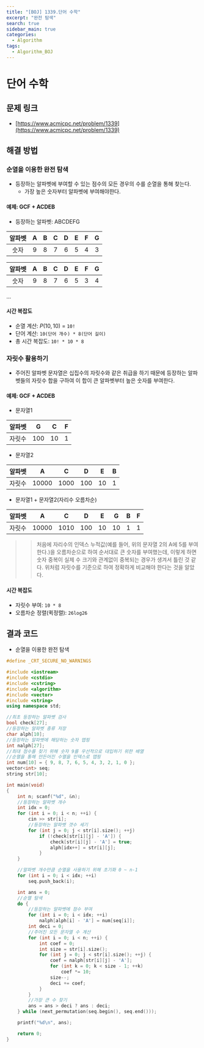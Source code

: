 ```yaml
---
title: "[BOJ] 1339.단어 수학"
excerpt: "완전 탐색"
search: true
sidebar_main: true
categories:
  - Algorithm
tags:
  - Algorithm_BOJ
---
```


# 단어 수학

## 문제 링크
- [https://www.acmicpc.net/problem/1339](https://www.acmicpc.net/problem/1339)

## 해결 방법
### 순열을 이용한 완전 탐색
- 등장하는 알파벳에 부여할 수 있는 점수의 모든 경우의 수를 순열을 통해 찾는다.
  - 가장 높은 숫자부터 알파벳에 부여해야한다.

#### 예제: GCF + ACDEB
- 등장하는 알파벳: ABCDEFG

| 알파벳 	| A 	| B 	| C 	| D 	| E 	| F 	| G 	|
|:------:	|:-:	|:-:	|:-:	|:-:	|:-:	|:-:	|:-:	|
|  숫자  	| 9 	| 8 	| 7 	| 6 	| 5 	| 4 	| 3 	|

| 알파벳 	| A 	| B 	| C 	| D 	| E 	| F 	| G 	|
|:------:	|:-:	|:-:	|:-:	|:-:	|:-:	|:-:	|:-:	|
|  숫자  	| 9 	| 8 	| 7 	| 6 	| 5 	| 3 	| 4 	|

...

#### 시간 복잡도
- 순열 계산: $P(10,10)$ = ```10!```
- 단어 계산: ```10(단어 개수) * 8(단어 길이)```
- 총 시간 복잡도: ```10! * 10 * 8```

### 자릿수 활용하기
- 주어진 알파벳 문자열은 십집수의 자릿수와 같은 취급을 하기 때문에 등장하는 알파벳들의 자릿수 합을 구하여 이 합이 큰 알파벳부터 높은 숫자를 부여한다.

#### 예제: GCF + ACDEB

- 문자열1

| 알파벳 	|  G  	|  C 	| F 	|
|:------:	|:---:	|:--:	|:-:	|
| 자릿수 	| 100 	| 10 	| 1 	|

- 문자열2

| 알파벳 	|   A   	|   C  	|  D  	|  E 	| B 	|
|:------:	|:-----:	|:----:	|:---:	|:--:	|:-:	|
| 자릿수 	| 10000 	| 1000 	| 100 	| 10 	| 1 	|

- 문자열1 + 문자열2(자리수 오름차순)

| 알파벳 	|   A   	|   C  	|  D  	|  E 	|  G 	| B 	| F 	|
|:------:	|:-----:	|:----:	|:---:	|:--:	|:--:	|:-:	|:-:	|
| 자릿수 	| 10000 	| 1010 	| 100 	| 10 	| 10 	| 1 	| 1 	|

>> 처음에 자리수의 인덱스 누적값(예를 들어, 위의 문자열 2의 A에 5를 부여한다.)을 오름차순으로 하여 순서대로 큰 숫자를 부여했는데, 이렇게 하면 숫자 중복이 실제 수 크기와 관계없이 중복되는 경우가 생겨서 틀린 것 같다. 위처럼 자릿수를 기준으로 하여 정확하게 비교해야 한다는 것을 알았다.

#### 시간 복잡도
- 자릿수 부여: ```10 * 8```
- 오름차순 정렬(퀵정렬): ```26log26```

## 결과 코드
- 순열을 이용한 완전 탐색

```cpp
#define _CRT_SECURE_NO_WARNINGS

#include <iostream>
#include <cstdio>
#include <cstring>
#include <algorithm>
#include <vector>
#include <string>
using namespace std;

//최초 등장하는 알파벳 검사
bool check[27];
//등장하는 알파벳 종류 저장
char alph[10];
//등장하는 알파벳에 해당하는 숫자 맵핑
int nalph[27];
//최대 점수를 찾기 위해 숫자 9를 우선적으로 대입하기 위한 배열
//순열을 통해 만든어진 수열을 인덱스로 맵핑
int num[10] = { 9, 8, 7, 6, 5, 4, 3, 2, 1, 0 };
vector<int> seq;
string str[10];

int main(void)
{
	int n; scanf("%d", &n);
	//등장하는 알파벳 개수
	int idx = 0;
	for (int i = 0; i < n; ++i) {
		cin >> str[i];
		//등장하는 알파벳 갯수 세기
		for (int j = 0; j < str[i].size(); ++j)
			if (!check[str[i][j] - 'A']) {
				check[str[i][j] - 'A'] = true;
				alph[idx++] = str[i][j];
			}
	}

	//알파벳 개수만큼 순열을 사용하기 위해 초기화 0 ~ n-1
	for (int i = 0; i < idx; ++i)
		seq.push_back(i);

	int ans = 0;
	//순열 탐색
	do {
		//등장하는 알파벳에 점수 부여
		for (int i = 0; i < idx; ++i)
			nalph[alph[i] - 'A'] = num[seq[i]];
		int deci = 0;
		//주어진 모든 문자열 수 계산
		for (int i = 0; i < n; ++i) {
			int coef = 0;
			int size = str[i].size();
			for (int j = 0; j < str[i].size(); ++j) {
				coef = nalph[str[i][j] - 'A'];
				for (int k = 0; k < size - 1; ++k)
					coef *= 10;
				size--;
				deci += coef;
			}
		}
		//가장 큰 수 찾기
		ans = ans > deci ? ans : deci;
	} while (next_permutation(seq.begin(), seq.end()));

	printf("%d\n", ans);

	return 0;
}
```
